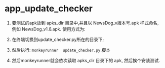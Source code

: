 # app_update_checker

1. 要测试的apk放到 apks_dir 目录中,并且以 NewsDog_v版本号.apk 样式命名, 例如 NewsDog_v1.6.apk.
使用方式为: 

1. 在终端切换到update_checker.py所在的目录下;
2. 然后执行: `monkeyrunner  update_checker.py` 脚本
3. 然后monkeyrunner就会依次读取 apks_dir 目录下的 apk, 然后挨个安装测试.
